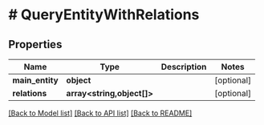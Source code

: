 # # QueryEntityWithRelations

## Properties

Name | Type | Description | Notes
------------ | ------------- | ------------- | -------------
**main_entity** | **object** |  | [optional]
**relations** | **array<string,object[]>** |  | [optional]

[[Back to Model list]](../../README.md#models) [[Back to API list]](../../README.md#endpoints) [[Back to README]](../../README.md)
